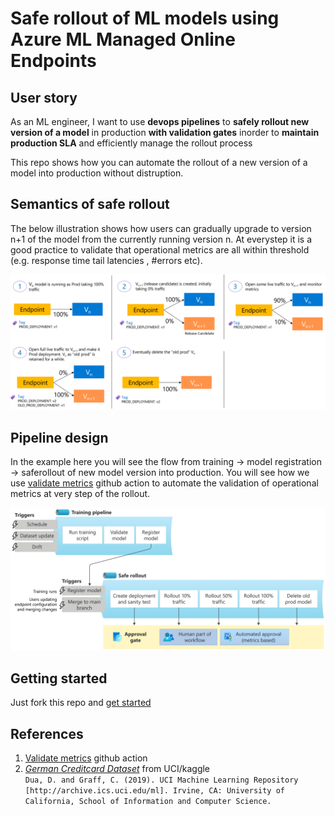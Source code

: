 # Safe rollout of ML models using Azure ML Managed Online Endpoints

## User story
As an ML engineer, I want to use __devops pipelines__ to __safely rollout new version of a model__ in production __with validation gates__ inorder to __maintain production SLA__ and efficiently manage the rollout process

This repo shows how you can automate the rollout of a new version of a model into production without distruption.

## Semantics of safe rollout

The below illustration shows how users can gradually upgrade to version n+1 of the model from the currently running version n. At everystep it is a good practice to validate that operational metrics are all within threshold (e.g. response time tail latencies , #errors etc).

![Saferollout semantics](docs/imgs/saferollout-semantics.png)

## Pipeline design
In the example here you will see the flow from training -> model registration -> saferollout of new model version into production. You will see how we use [validate metrics](https://github.com/rsethur/validate-metrics) github action to automate the validation of operational metrics at very step of the rollout.

![Saferollout pipeline design](docs/imgs/pipeline-design.png)

## Getting started
Just fork this repo and [get started](docs/getting-started.md)

## References
1. [Validate metrics](https://github.com/rsethur/validate-metrics) github action
2. _[German Creditcard Dataset](https://www.kaggle.com/uciml/german-credit)_ from UCI/kaggle
<BR>`Dua, D. and Graff, C. (2019). UCI Machine Learning Repository [http://archive.ics.uci.edu/ml]. Irvine, CA: University of California, School of Information and Computer Science.`